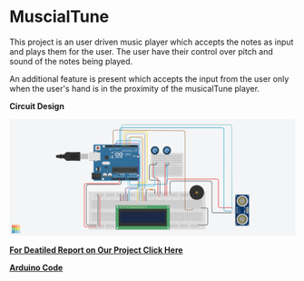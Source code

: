 # MuscialTune

This project is an user driven music player which accepts the notes as input and plays them for the user. The user have their control over pitch and sound of the notes being played.  

An additional feature is present which accepts the input from the user only when the user's hand is in the proximity of the musicalTune player.  

**Circuit Design**  
  
  
![Image Failed To Display](https://github.com/ElectRythm/MuscialTune/blob/main/MusicalTune/musicalTuneFinal.png)

**[For Deatiled Report on Our Project Click Here](https://github.com/ElectRythm/MuscialTune/blob/main/MusicalTune/EventReport.pdf)**  

**[Arduino Code](https://github.com/ElectRythm/MuscialTune/blob/main/MusicalTune/musicaltuneFinal.ino)**
